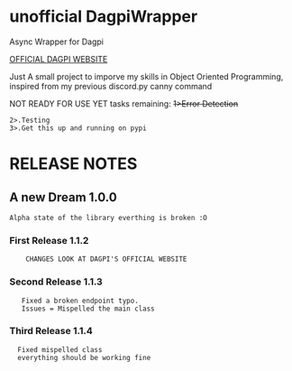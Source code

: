 
# unofficial DagpiWrapper
Async Wrapper for Dagpi

[OFFICIAL DAGPI WEBSITE](https://dagpi.xyz/)

Just A small project to imporve my skills in Object Oriented Programming, inspired from my previous discord.py canny command

NOT READY FOR USE YET
tasks remaining:
    ~~1>Error Detection~~
    
    2>.Testing
    3>.Get this up and running on pypi

# RELEASE NOTES
   ## A new Dream 1.0.0
    Alpha state of the library everthing is broken :O
   ### First Release 1.1.2
        CHANGES LOOK AT DAGPI'S OFFICIAL WEBSITE
        
   ### Second Release 1.1.3
       Fixed a broken endpoint typo.
       Issues = Mispelled the main class
  ### Third Release 1.1.4
      Fixed mispelled class
      everything should be working fine
       
